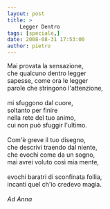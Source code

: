 ```yaml
---
layout: post
title: >
    Legger Dentro
tags: [speciale,]
date: 2008-08-31 17:53:00
author: pietro
---
```

Mai provata la sensazione,<br/>che qualcuno dentro legger<br/>sapesse, come ora le legger<br/>parole che stringono l'attenzione,<br/><br/>mi sfuggono dal cuore,<br/>soltanto per finire<br/>nella rete del tuo animo,<br/>cui non può sfuggir l'ultimo.<br/><br/>Com'è greve il tuo disegno,<br/>che descrivi traendo dal niente,<br/>che evochi come da un sogno,<br/>mai avrei voluto così mia mente,<br/><br/>evochi baratri di sconfinata follia,<br/>incanti quel ch'io credevo magia.<br/><br/><span style="font-style: italic">Ad Anna</span>

